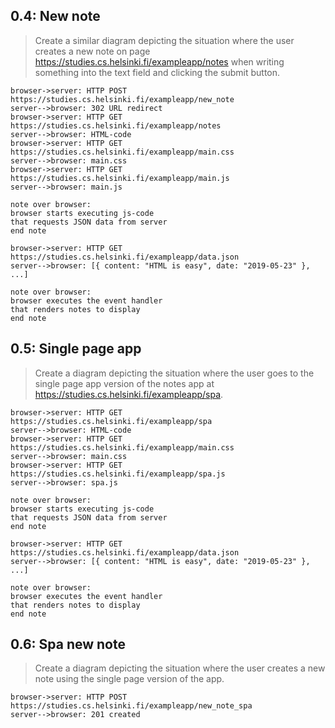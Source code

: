 ## 0.4: New note

> Create a similar diagram depicting the situation where the user creates a new note on page https://studies.cs.helsinki.fi/exampleapp/notes when writing something into the text field and clicking the submit button.

```
browser->server: HTTP POST https://studies.cs.helsinki.fi/exampleapp/new_note
server-->browser: 302 URL redirect
browser->server: HTTP GET https://studies.cs.helsinki.fi/exampleapp/notes
server-->browser: HTML-code
browser->server: HTTP GET https://studies.cs.helsinki.fi/exampleapp/main.css
server-->browser: main.css
browser->server: HTTP GET https://studies.cs.helsinki.fi/exampleapp/main.js
server-->browser: main.js

note over browser:
browser starts executing js-code
that requests JSON data from server 
end note

browser->server: HTTP GET https://studies.cs.helsinki.fi/exampleapp/data.json
server-->browser: [{ content: "HTML is easy", date: "2019-05-23" }, ...]

note over browser:
browser executes the event handler
that renders notes to display
end note
```


## 0.5: Single page app

> Create a diagram depicting the situation where the user goes to the single page app version of the notes app at https://studies.cs.helsinki.fi/exampleapp/spa.

```
browser->server: HTTP GET https://studies.cs.helsinki.fi/exampleapp/spa
server-->browser: HTML-code
browser->server: HTTP GET https://studies.cs.helsinki.fi/exampleapp/main.css
server-->browser: main.css
browser->server: HTTP GET https://studies.cs.helsinki.fi/exampleapp/spa.js
server-->browser: spa.js

note over browser:
browser starts executing js-code
that requests JSON data from server 
end note

browser->server: HTTP GET https://studies.cs.helsinki.fi/exampleapp/data.json
server-->browser: [{ content: "HTML is easy", date: "2019-05-23" }, ...]

note over browser:
browser executes the event handler
that renders notes to display
end note
```


## 0.6: Spa new note
> Create a diagram depicting the situation where the user creates a new note using the single page version of the app.
```
browser->server: HTTP POST https://studies.cs.helsinki.fi/exampleapp/new_note_spa
server-->browser: 201 created
```